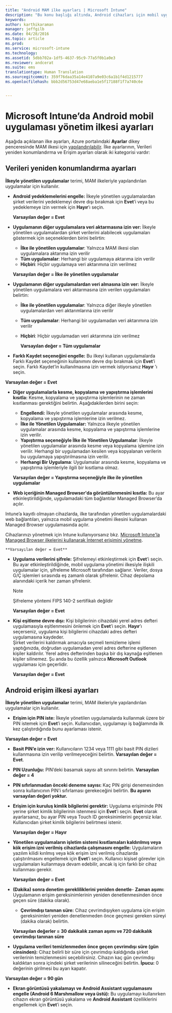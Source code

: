 ```yaml
---
title: "Android MAM ilke ayarları | Microsoft Intune"
description: "Bu konu başlığı altında, Android cihazları için mobil uygulama yönetimi ilkesi ayarları açıklanır."
keywords: 
author: karthikaraman
manager: jeffgilb
ms.date: 04/28/2016
ms.topic: article
ms.prod: 
ms.service: microsoft-intune
ms.technology: 
ms.assetid: 5dbb702a-1df5-4637-95c9-77a5f0b1a0e3
ms.reviewer: andcerat
ms.suite: ems
translationtype: Human Translation
ms.sourcegitcommit: 359f76daa35a14e4107a9e03c6a1b1f4d1215777
ms.openlocfilehash: bbb2d56753d47e68aeba1e5f17188f1f7a740c6e


---
```


# Microsoft Intune’da Android mobil uygulaması yönetim ilkesi ayarları
Aşağıda açıklanan ilke ayarları, Azure portalındaki **Ayarlar** dikey penceresinde MAM ilkesi için [yapılandırılabilir](create-and-deploy-mobile-app-management-policies-with-microsoft-intune.md).
İlke ayarlarının, Verileri yeniden konumlandırma ve Erişim ayarları olarak iki kategorisi vardır:

##  Verileri yeniden konumlandırma ayarları
**İlkeyle yönetilen uygulamalar** terimi, MAM ilkeleriyle yapılandırılan uygulamalar için kullanılır.
- **Android yedeklemelerini engelle:** İlkeyle yönetilen uygulamalardan şirket verilerini yedeklemeyi devre dışı bırakmak için **Evet**’i veya bu yedeklemeye izin vermek için **Hayır**’ı seçin.

  **Varsayılan değer = Evet**
- **Uygulamanın diğer uygulamalara veri aktarmasına izin ver:** İlkeyle yönetilen uygulamalardan şirket verilerini alabilecek uygulamaları göstermek için seçeneklerden birini belirtin:
  -   **İlke ile yönetilen uygulamalar**: Yalnızca MAM ilkesi olan uygulamalara aktarıma izin verilir
  -   **Tüm uygulamalar**: Herhangi bir uygulamaya aktarıma izin verilir
  -   **Hiçbiri**: Hiçbir uygulamaya veri aktarımına izin verilmez

  **Varsayılan değer = İlke ile yönetilen uygulamalar**
- **Uygulamanın diğer uygulamalardan veri almasına izin ver:** İlkeyle yönetilen uygulamalara veri aktarmasına izin verilen uygulamaları belirtin:
  -   **İlke ile yönetilen uygulamalar**: Yalnızca diğer ilkeyle yönetilen uygulamalardan veri aktarımlarına izin verilir
  -   **Tüm uygulamalar**: Herhangi bir uygulamadan veri aktarımına izin verilir
  -   **Hiçbiri**: Hiçbir uygulamadan veri aktarımına izin verilmez

      **Varsayılan değer = Tüm uygulamalar**

-   **Farklı Kaydet seçeneğini engelle:** Bu ilkeyi kullanan uygulamalarda Farklı Kaydet seçeneğinin kullanımını devre dışı bırakmak için **Evet**’i seçin. Farklı Kaydet’in kullanılmasına izin vermek istiyorsanız **Hayır** ’ı seçin.

  **Varsayılan değer = Evet**
- **Diğer uygulamalarla kesme, kopyalama ve yapıştırma işlemlerini kısıtla:** Kesme, kopyalama ve yapıştırma işlemlerinin ne zaman kısıtlanması gerektiğini belirtin. Aşağıdakilerden birini seçin:
  -   **Engellendi:** İlkeyle yönetilen uygulamalar arasında kesme, kopyalama ve yapıştırma işlemlerine izin verilmez.
  -   **İlke ile Yönetilen Uygulamalar:** Yalnızca ilkeyle yönetilen uygulamalar arasında kesme, kopyalama ve yapıştırma işlemlerine izin verilir.
  -   **Yapıştırma seçeneğiyle İlke ile Yönetilen Uygulamalar**: İlkeyle yönetilen uygulamalar arasında kesme veya kopyalama işlemine izin verilir. Herhangi bir uygulamadan kesilen veya kopyalanan verilerin bu uygulamaya yapıştırılmasına izin verilir.
  -   **Herhangi Bir Uygulama**: Uygulamalar arasında kesme, kopyalama ve yapıştırma işlemleriyle ilgili bir kısıtlama olmaz.

    **Varsayılan değer = Yapıştırma seçeneğiyle ilke ile yönetilen uygulamalar**
-   **Web içeriğinin Managed Browser'da görüntülenmesini kısıtla:** Bu ayar etkinleştirildiğinde, uygulamadaki tüm bağlantılar Managed Browser’da açılır.

  Intune’a kayıtlı olmayan cihazlarda, ilke tarafından yönetilen uygulamalardaki web bağlantıları, yalnızca mobil uygulama yönetimi ilkesini kullanan Managed Browser uygulamasında açılır.

  Cihazlarınızı yönetmek için Intune kullanıyorsanız bkz. [Microsoft Intune'la Managed Browser ilkelerini kullanarak İnternet erişimini yönetme](manage-internet-access-using-managed-browser-policies.md).

    **Varsayılan değer = Evet**
- **Uygulama verilerini şifrele:** Şifrelemeyi etkinleştirmek için **Evet**’i seçin. Bu ayar etkinleştirildiğinde, mobil uygulama yönetimi ilkesiyle ilişkili uygulamalar için, şifreleme Microsoft tarafından sağlanır. Veriler, dosya G/Ç işlemleri sırasında eş zamanlı olarak şifrelenir. Cihaz depolama alanındaki içerik her zaman şifrelenir.
  >[!NOTE]
  >Şifreleme yöntemi FIPS 140-2 sertifikalı değildir

  **Varsayılan değer = Evet**

- **Kişi eşitleme devre dışı:** Kişi bilgilerinin cihazdaki yerel adres defteri uygulamasıyla eşitlenmesini önlemek için **Evet**’i seçin. **Hayır**’ı seçerseniz, uygulama kişi bilgilerini cihazdaki adres defteri uygulamasına kaydeder.<br/>Şirket verilerini kaldırmak amacıyla seçmeli temizleme işlemi yaptığınızda, doğrudan uygulamadan yerel adres defterine eşitlenen kişiler kaldırılır. Yerel adres defterinden başka bir dış kaynağa eşitlenen kişiler silinemez. Şu anda bu özellik yalnızca **Microsoft Outlook** uygulaması için geçerlidir.

  **Varsayılan değer = Evet**

##  Android erişim ilkesi ayarları
**İlkeyle yönetilen uygulamalar** terimi, MAM ilkeleriyle yapılandırılan uygulamalar için kullanılır.

- **Erişim için PIN iste:** İlkeyle yönetilen uygulamalarda kullanmak üzere bir PIN istemek için **Evet**’i seçin. Kullanıcıdan, uygulamayı iş bağlamında ilk kez çalıştırdığında bunu ayarlaması istenir.

 **Varsayılan değer = Evet**

 -  **Basit PIN’e izin ver:** Kullanıcıların 1234 veya 1111 gibi basit PIN dizileri kullanmasına izin verilip verilmeyeceğini belirtin. **Varsayılan değer = Evet**.
 - **PIN Uzunluğu:** PIN’deki basamak sayısı alt sınırını belirtin. **Varsayılan değer = 4**
 - **PIN sıfırlanmadan önceki deneme sayısı:** Kaç PIN girişi denemesinden sonra kullanıcının PIN'i sıfırlaması gerekeceğini belirtin. **Bu ayarın varsayılan değeri yoktur.**
- **Erişim için kuruluş kimlik bilgilerini gerektir:** Uygulama erişiminde PIN yerine şirket kimlik bilgilerinin istenmesi için **Evet**’i seçin.  **Evet** olarak ayarlarsanız, bu ayar PIN veya Touch ID gereksinimlerini geçersiz kılar.  Kullanıcıdan şirket kimlik bilgilerini belirtmesi istenir.

  **Varsayılan değer = Hayır**
- **Yönetilen uygulamaların işletim sistemi kısıtlamaları kaldırılmış veya kök erişim izni verilmiş cihazlarda çalışmasını engelle:** Uygulamaların yazılım kilidi kırılmış veya kök erişim izni verilmiş cihazlarda çalıştırılmasını engellemek için **Evet**’i seçin. Kullanıcı kişisel görevler için uygulamaları kullanmaya devam edebilir, ancak iş için farklı bir cihaz kullanması gerekir.

  **Varsayılan değer = Evet**
- **(Dakika) sonra denetim gerekliliklerini yeniden denetle**-   **Zaman aşımı:** Uygulamanın erişim gereksinimlerinin yeniden denetlenmesinden önce geçen süre (dakika olarak).
  -   **Çevrimdışı tanınan süre:** Cihaz çevrimdışıyken uygulama için erişim gereksinimleri yeniden denetlenmeden önce geçmesi gereken süreyi (dakika olarak) belirtin.

    **Varsayılan değerler = 30 dakikalık zaman aşımı ve 720 dakikalık çevrimdışı tanınan süre**

-   **Uygulama verileri temizlenmeden önce geçen çevrimdışı süre (gün cinsinden):** Cihaz belirli bir süre için çevrimdışı kaldığında şirket verilerinin temizlenmesini seçebilirsiniz.  Cihazın kaç gün çevrimdışı kaldıktan sonra içindeki şirket verilerinin silineceğini belirtin. **İpucu:** 0 değerinin girilmesi bu ayarı kapatır.

  **Varsayılan değer = 90 gün**
- **Ekran görüntüsü yakalamayı ve Android Assistant uygulamasını engelle (Android 6 Marshmallow veya üstü):** Bu uygulamayı kullanırken cihazın ekran görüntüsü yakalama ve **Android Assistant** özelliklerini engellemek için **Evet**’i seçin.



<!--HONumber=Jul16_HO3-->



